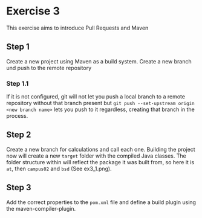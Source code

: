 # Exercise 3

This exercise aims to introduce Pull Requests and Maven

## Step 1

Create a new project using Maven as a build system. Create a new branch und push to the remote repository

### Step 1.1

If it is not configured, git will not let you push a local branch to a remote repository without that branch present but `git push --set-upstream origin <new branch name>` lets you push to it regardless, creating that branch in the process.

## Step 2

Create a new branch for calculations and call each one. Building the project now will create a new `target` folder with the compiled Java classes. The folder structure within will reflect the package it was built from, so here it is `at`, then `campus02` and `bsd` (See ex3_1.png).

## Step 3

Add the correct properties to the `pom.xml` file and define a build plugin using the maven-compiler-plugin.
